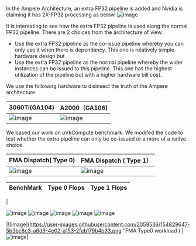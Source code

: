 In the Ampere Architecture, an extra FP32 pipeline is added and Nvidia is claiming it has 2X-FP32 processing as below. 
![image](https://user-images.githubusercontent.com/2059536/154828748-ba458ecc-d491-4217-8cce-a9f935a236be.png)

It is interesting to see how the extra FP32 pipeline is used along the normal FP32 pipeline. There are 2 choices from the architecture of view.
 - Use the extra FP32 pipeline as the co-issue pipeline whereby you can only use it when there is dependancy. This one is relatively simple hardware design but 
 - Use the extra FP32 pipeline as the normal pipeline whereby the wider instances can be issued to this pipeline. This one has the highest utilization of the pipeline but with a higher hardware bill cost. 


We use the following hardware to disinsect the truth of the Ampere architecture. 


3060Ti(GA104) | A2000（GA106)
--- | ---
![image](https://user-images.githubusercontent.com/2059536/154828954-8784cbf6-0810-4492-a02f-6890b5c5309c.png)  | ![image](https://user-images.githubusercontent.com/2059536/154829274-2f71fb10-3769-4f98-adc7-df5ff563d581.png)



We based our work on uVkCompute benchmark. We modifed the code to test whether the extra pipeline can only be co-issued or a more of a native choice. 

FMA Dispatch( Type 0) | FMA Dispatch ( Type 1） 
|---|---|
|![image](https://user-images.githubusercontent.com/2059536/154829563-6309d675-d190-4eec-8deb-d729c85bbc92.png) | ![image](https://user-images.githubusercontent.com/2059536/154829570-d76f1222-a8b1-4665-82cc-691dcc2c5211.png) |

BenchMark | Type 0 Flops   | Type 1 Flops
|---|---|---|
|

![image](https://user-images.githubusercontent.com/2059536/154830478-c9175460-bbee-4377-ac8d-5620e3eea226.png)
![image](https://user-images.githubusercontent.com/2059536/154830491-a2aa93d6-6860-4814-b303-36589043790b.png)
![image](https://user-images.githubusercontent.com/2059536/154830497-c98f660c-9656-4aa3-b13d-d6b7f07ebd11.png)
![image](https://user-images.githubusercontent.com/2059536/154830525-c562bc83-df81-4aa0-826b-b9f57d33ce2e.png)
![image](https://user-images.githubusercontent.com/2059536/154830615-339e3d92-d2fd-4562-9961-f704a8d304ca.png)


|![image](https://user-images.githubusercontent.com/2059536/154829647-5b3bc8c3-a6d9-4e02-a153-2feb179b4b33.png "FMA Type0 workload )  | ![image](https://user-images.githubusercontent.com/2059536/154830352-8f9e8d4b-334a-4b10-97ca-aa622117eff3.png)|




